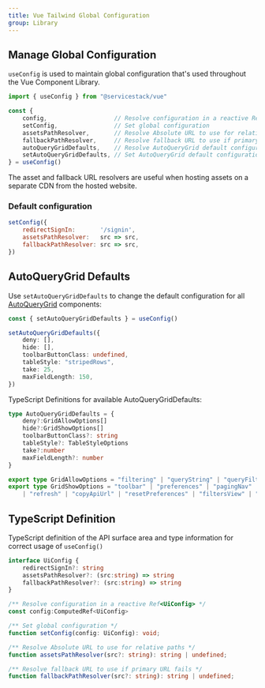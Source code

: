 ```yaml
---
title: Vue Tailwind Global Configuration
group: Library
---
```


## Manage Global Configuration

`useConfig` is used to maintain global configuration that's used throughout the Vue Component Library.

```ts
import { useConfig } from "@servicestack/vue"

const {
    config,                   // Resolve configuration in a reactive Ref<UiConfig>
    setConfig,                // Set global configuration
    assetsPathResolver,       // Resolve Absolute URL to use for relative paths
    fallbackPathResolver,     // Resolve fallback URL to use if primary URL fails
    autoQueryGridDefaults,    // Resolve AutoQueryGrid default configuration
    setAutoQueryGridDefaults, // Set AutoQueryGrid default configuration
} = useConfig()
```

The asset and fallback URL resolvers are useful when hosting assets on a separate CDN from the hosted website.

### Default configuration

```js
setConfig({
    redirectSignIn:       '/signin',
    assetsPathResolver:   src => src,
    fallbackPathResolver: src => src,
})
```

## AutoQueryGrid Defaults

Use `setAutoQueryGridDefaults` to change the default configuration for all [AutoQueryGrid](/vue/autoquerygrid) components:

```ts
const { setAutoQueryGridDefaults } = useConfig()

setAutoQueryGridDefaults({
    deny: [],
    hide: [],
    toolbarButtonClass: undefined,
    tableStyle: "stripedRows",
    take: 25,
    maxFieldLength: 150,
})
```

TypeScript Definitions for available AutoQueryGridDefaults:

```ts
type AutoQueryGridDefaults = {
    deny?:GridAllowOptions[]
    hide?:GridShowOptions[]
    toolbarButtonClass?: string
    tableStyle?: TableStyleOptions
    take?:number
    maxFieldLength?: number
}

export type GridAllowOptions = "filtering" | "queryString" | "queryFilters"
export type GridShowOptions = "toolbar" | "preferences" | "pagingNav" | "pagingInfo" | "downloadCsv" 
    | "refresh" | "copyApiUrl" | "resetPreferences" | "filtersView" | "newItem"
```

## TypeScript Definition

TypeScript definition of the API surface area and type information for correct usage of `useConfig()`

```ts
interface UiConfig {
    redirectSignIn?: string
    assetsPathResolver?: (src:string) => string
    fallbackPathResolver?: (src:string) => string
}

/** Resolve configuration in a reactive Ref<UiConfig> */
const config:ComputedRef<UiConfig>

/** Set global configuration */
function setConfig(config: UiConfig): void;

/** Resolve Absolute URL to use for relative paths */
function assetsPathResolver(src?: string): string | undefined;

/** Resolve fallback URL to use if primary URL fails */
function fallbackPathResolver(src?: string): string | undefined;
```